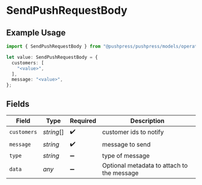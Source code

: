# SendPushRequestBody

## Example Usage

```typescript
import { SendPushRequestBody } from "@pushpress/pushpress/models/operations";

let value: SendPushRequestBody = {
  customers: [
    "<value>",
  ],
  message: "<value>",
};
```

## Fields

| Field                                      | Type                                       | Required                                   | Description                                |
| ------------------------------------------ | ------------------------------------------ | ------------------------------------------ | ------------------------------------------ |
| `customers`                                | *string*[]                                 | :heavy_check_mark:                         | customer ids to notify                     |
| `message`                                  | *string*                                   | :heavy_check_mark:                         | message to send                            |
| `type`                                     | *string*                                   | :heavy_minus_sign:                         | type of message                            |
| `data`                                     | *any*                                      | :heavy_minus_sign:                         | Optional metadata to attach to the message |